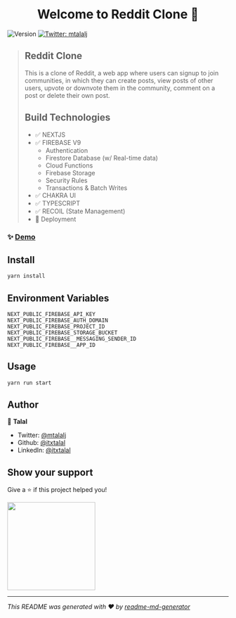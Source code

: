 <h1 align="center">Welcome to Reddit Clone 👋</h1>
<p>
  <img alt="Version" src="https://img.shields.io/badge/version-0.1.0-blue.svg?cacheSeconds=2592000" />
  <a href="https://twitter.com/mtalalj" target="_blank">
    <img alt="Twitter: mtalalj" src="https://img.shields.io/twitter/follow/mtalalj.svg?style=social" />
  </a>
</p>

> ## Reddit Clone
> This is a clone of Reddit, a web app where users can signup to join communities, in which they can create posts, view posts of other users, upvote or downvote them in the community, comment on a post or delete their own post.
> 
> ## Build Technologies
> - ✅  NEXTJS
> - ✅  FIREBASE V9
>   - Authentication
>   - Firestore Database (w/ Real-time data)
>   - Cloud Functions
>   - Firebase Storage
>   - Security Rules
>   - Transactions & Batch Writes
> - ✅  CHAKRA UI
> - ✅  TYPESCRIPT
> - ✅  RECOIL (State Management)
> - 🚀  Deployment

### ✨ [Demo](https://reddit-cloney.netlify.app/)

## Install

```sh
yarn install
```
## Environment Variables
```
NEXT_PUBLIC_FIREBASE_API_KEY
NEXT_PUBLIC_FIREBASE_AUTH_DOMAIN
NEXT_PUBLIC_FIREBASE_PROJECT_ID
NEXT_PUBLIC_FIREBASE_STORAGE_BUCKET
NEXT_PUBLIC_FIREBASE__MESSAGING_SENDER_ID
NEXT_PUBLIC_FIREBASE__APP_ID
```
## Usage

```sh
yarn run start
```

## Author

👤 **Talal**

* Twitter: [@mtalalj](https://twitter.com/mtalalj)
* Github: [@itxtalal](https://github.com/itxtalal)
* LinkedIn: [@itxtalal](https://linkedin.com/in/itxtalal)

## Show your support

<p>Give a ⭐️ if this project helped you!</p>
<a href="https://www.buymeacoffee.com/itxtalal"><img src="https://cdn.buymeacoffee.com/buttons/v2/default-yellow.png" width="200" /></a>


***
_This README was generated with ❤️ by [readme-md-generator](https://github.com/kefranabg/readme-md-generator)_

